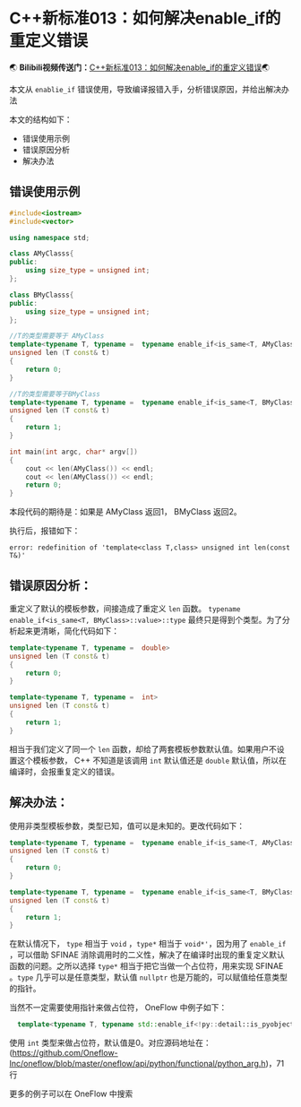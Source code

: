 # C++新标准013：如何解决enable_if的重定义错误
:earth_asia: **Bilibili视频传送门：**[C++新标准013：如何解决enable_if的重定义错误](https://www.bilibili.com/video/BV1yR4y1w7Tg?spm_id_from=333.999.0.0&vd_source=edaae2ad9a800ae9096799678a23543e):earth_asia:

本文从 `enablie_if` 错误使用，导致编译报错入手，分析错误原因，并给出解决办法

本文的结构如下：
- 错误使用示例
- 错误原因分析
- 解决办法


## 错误使用示例

```c++
#include<iostream>
#include<vector>

using namespace std;

class AMyClasss{
public:
    using size_type = unsigned int;
};

class BMyClasss{
public:
    using size_type = unsigned int;
};

//T的类型需要等于 AMyClass
template<typename T, typename =  typename enable_if<is_same<T, AMyClass>::value>::type>
unsigned len (T const& t)
{
    return 0;
}

//T的类型需要等于BMyClass
template<typename T, typename =  typename enable_if<is_same<T, BMyClass>::value>::type>
unsigned len (T const& t)
{
    return 1;
}

int main(int argc, char* argv[])
{
    cout << len(AMyClass()) << endl;
    cout << len(AMyClass()) << endl;
    return 0;
}
```

本段代码的期待是：如果是 AMyClass 返回1， BMyClass 返回2。

执行后，报错如下：

 `error: redefinition of 'template<class T,class> unsigned int len(const T&)'`



## 错误原因分析：

重定义了默认的模板参数，间接造成了重定义 `len` 函数。 `typename enable_if<is_same<T, BMyClass>::value>::type` 最终只是得到个类型。为了分析起来更清晰，简化代码如下：

```c++
template<typename T, typename =  double>
unsigned len (T const& t)
{
    return 0;
}

template<typename T, typename =  int>
unsigned len (T const& t)
{
    return 1;
}
```

相当于我们定义了同一个 `len` 函数，却给了两套模板参数默认值。如果用户不设置这个模板参数， C++ 不知道是该调用 `int` 默认值还是 `double` 默认值，所以在编译时，会报重复定义的错误。


## 解决办法：

使用非类型模板参数，类型已知，值可以是未知的。更改代码如下：

```c++
template<typename T, typename =  typename enable_if<is_same<T, AMyClass>::value>::type* = nullptr>
unsigned len (T const& t)
{
    return 0;
}

template<typename T, typename =  typename enable_if<is_same<T, BMyClass>::value>::type* = nullptr>
unsigned len (T const& t)
{
    return 1;
}
```

在默认情况下， `type` 相当于 `void` ，`type*` 相当于 `void*'`，因为用了 `enable_if` ，可以借助 SFINAE 消除调用时的二义性，解决了在编译时出现的重复定义默认函数的问题。之所以选择 `type*`   相当于把它当做一个占位符，用来实现 SFINAE 。`type` 几乎可以是任意类型，默认值 `nullptr` 也是万能的，可以赋值给任意类型的指针。

当然不一定需要使用指针来做占位符， OneFlow 中例子如下：

```c++
  template<typename T, typename std::enable_if<!py::detail::is_pyobject<T>::value, int>::type = 0>
  ```

  使用 `int` 类型来做占位符，默认值是0。对应源码地址在：(https://github.com/Oneflow-Inc/oneflow/blob/master/oneflow/api/python/functional/python_arg.h)，71行

更多的例子可以在 OneFlow 中搜索